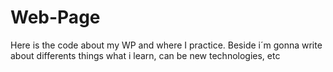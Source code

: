 # Web-Page
 Here is the code about my WP and where I practice.
 Beside i´m gonna write about differents things what i learn, can be new technologies, etc